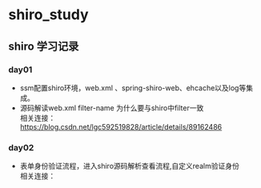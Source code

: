 # shiro_study
## shiro 学习记录

### day01  
   * ssm配置shiro环境，web.xml 、spring-shiro-web、ehcache以及log等集成。 
   * 源码解读web.xml filter-name 为什么要与shiro中filter一致   
   相关连接：  
   https://blog.csdn.net/lgc592519828/article/details/89162486
### day02  
   * 表单身份验证流程，进入shiro源码解析查看流程,自定义realm验证身份  
   相关连接：  
   
